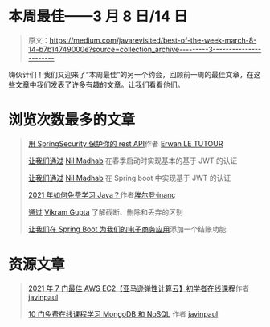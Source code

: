 # 本周最佳——3 月 8 日/14 日

> 原文：<https://medium.com/javarevisited/best-of-the-week-march-8-14-b7b14749000e?source=collection_archive---------3----------------------->

嗨伙计们！我们又迎来了“本周最佳”的另一个约会，回顾前一周的最佳文章，在这些文章中我们发表了许多有趣的文章。让我们看看他们。

# 浏览次数最多的文章

> [用 SpringSecurity 保护你的 rest API](/javarevisited/securing-your-rest-api-with-springsecurity-8ba440fe7b58)作者 [Erwan LE TUTOUR](https://medium.com/u/dbe07bc171c0?source=post_page-----b7b14749000e--------------------------------)
> 
> [让我们通过](/javarevisited/lets-implement-basic-jwt-based-authentication-in-spring-boot-593c46f616c8) [Nil Madhab](https://medium.com/u/2c2318af593a?source=post_page-----b7b14749000e--------------------------------) 在春季启动时实现基本的基于 JWT 的认证
> 
> [让我们通过](/javarevisited/lets-implement-jwt-based-authentication-in-spring-boot-7ea5e97fc1f2) [Nil Madhab](https://medium.com/u/2c2318af593a?source=post_page-----b7b14749000e--------------------------------) 在 Spring boot 中实现基于 JWT 的认证
> 
> [2021 年如何免费学习 Java？](/javarevisited/how-to-learn-java-in-2021-for-free-96cc239b292a)作者[埃尔登·i̇nanç](https://medium.com/u/f1a13b5135a6?source=post_page-----b7b14749000e--------------------------------)
> 
> [通过](/javarevisited/know-the-differences-between-truncate-delete-and-drop-4ee70bb736fb) [Vikram Gupta](https://medium.com/u/7a980d8abe25?source=post_page-----b7b14749000e--------------------------------) 了解截断、删除和丢弃的区别
> 
> [让我们在 Spring Boot 为我们的电子商务应用](/javarevisited/lets-add-a-checkout-feature-in-spring-boot-for-our-ecommerce-app-72b12a7f3648)添加一个结账功能

# 资源文章

> [2021 年 7 门最佳 AWS EC2【亚马逊弹性计算云】初学者在线课程](/javarevisited/7-best-aws-ec2-amazon-elastic-compute-cloud-online-courses-for-beginners-in-2021-f7a1a55ea719)作者 [javinpaul](https://medium.com/u/bb36d8439904?source=post_page-----b7b14749000e--------------------------------)
> 
> [10 门免费在线课程学习 MongoDB 和 NoSQL](/javarevisited/10-free-online-courses-to-learn-mongodb-and-nosql-942609611664) 作者 [javinpaul](https://medium.com/u/bb36d8439904?source=post_page-----b7b14749000e--------------------------------)
